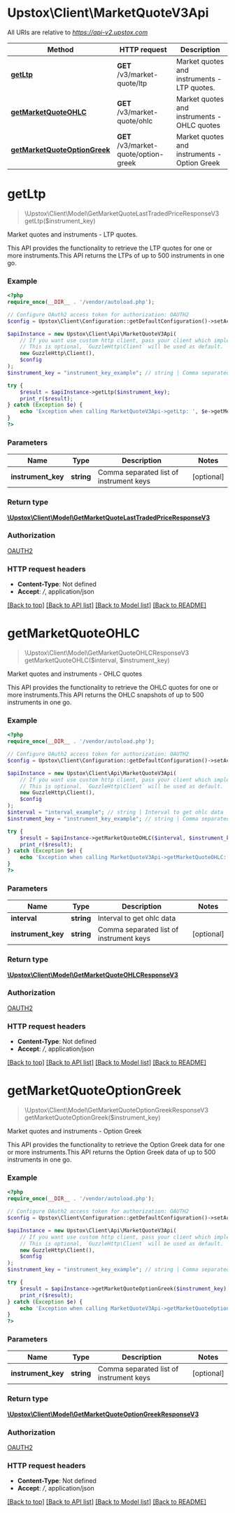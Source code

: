 # Upstox\Client\MarketQuoteV3Api

All URIs are relative to *https://api-v2.upstox.com*

Method | HTTP request | Description
------------- | ------------- | -------------
[**getLtp**](MarketQuoteV3Api.md#getltp) | **GET** /v3/market-quote/ltp | Market quotes and instruments - LTP quotes.
[**getMarketQuoteOHLC**](MarketQuoteV3Api.md#getMarketQuoteOHLC) | **GET** /v3/market-quote/ohlc | Market quotes and instruments - OHLC quotes
[**getMarketQuoteOptionGreek**](MarketQuoteV3Api.md#getmarketquoteoptiongreek) | **GET** /v3/market-quote/option-greek | Market quotes and instruments - Option Greek

# **getLtp**
> \Upstox\Client\Model\GetMarketQuoteLastTradedPriceResponseV3 getLtp($instrument_key)

Market quotes and instruments - LTP quotes.

This API provides the functionality to retrieve the LTP quotes for one or more instruments.This API returns the LTPs of up to 500 instruments in one go.

### Example
```php
<?php
require_once(__DIR__ . '/vendor/autoload.php');

// Configure OAuth2 access token for authorization: OAUTH2
$config = Upstox\Client\Configuration::getDefaultConfiguration()->setAccessToken('YOUR_ACCESS_TOKEN');

$apiInstance = new Upstox\Client\Api\MarketQuoteV3Api(
    // If you want use custom http client, pass your client which implements `GuzzleHttp\ClientInterface`.
    // This is optional, `GuzzleHttp\Client` will be used as default.
    new GuzzleHttp\Client(),
    $config
);
$instrument_key = "instrument_key_example"; // string | Comma separated list of instrument keys

try {
    $result = $apiInstance->getLtp($instrument_key);
    print_r($result);
} catch (Exception $e) {
    echo 'Exception when calling MarketQuoteV3Api->getLtp: ', $e->getMessage(), PHP_EOL;
}
?>
```

### Parameters

Name | Type | Description  | Notes
------------- | ------------- | ------------- | -------------
 **instrument_key** | **string**| Comma separated list of instrument keys | [optional]

### Return type

[**\Upstox\Client\Model\GetMarketQuoteLastTradedPriceResponseV3**](../Model/GetMarketQuoteLastTradedPriceResponseV3.md)

### Authorization

[OAUTH2](../../README.md#OAUTH2)

### HTTP request headers

 - **Content-Type**: Not defined
 - **Accept**: */*, application/json

[[Back to top]](#) [[Back to API list]](../../README.md#documentation-for-api-endpoints) [[Back to Model list]](../../README.md#documentation-for-models) [[Back to README]](../../README.md)

# **getMarketQuoteOHLC**
> \Upstox\Client\Model\GetMarketQuoteOHLCResponseV3 getMarketQuoteOHLC($interval, $instrument_key)

Market quotes and instruments - OHLC quotes

This API provides the functionality to retrieve the OHLC quotes for one or more instruments.This API returns the OHLC snapshots of up to 500 instruments in one go.

### Example
```php
<?php
require_once(__DIR__ . '/vendor/autoload.php');

// Configure OAuth2 access token for authorization: OAUTH2
$config = Upstox\Client\Configuration::getDefaultConfiguration()->setAccessToken('YOUR_ACCESS_TOKEN');

$apiInstance = new Upstox\Client\Api\MarketQuoteV3Api(
    // If you want use custom http client, pass your client which implements `GuzzleHttp\ClientInterface`.
    // This is optional, `GuzzleHttp\Client` will be used as default.
    new GuzzleHttp\Client(),
    $config
);
$interval = "interval_example"; // string | Interval to get ohlc data
$instrument_key = "instrument_key_example"; // string | Comma separated list of instrument keys

try {
    $result = $apiInstance->getMarketQuoteOHLC($interval, $instrument_key);
    print_r($result);
} catch (Exception $e) {
    echo 'Exception when calling MarketQuoteV3Api->getMarketQuoteOHLC: ', $e->getMessage(), PHP_EOL;
}
?>
```

### Parameters

Name | Type | Description  | Notes
------------- | ------------- | ------------- | -------------
 **interval** | **string**| Interval to get ohlc data |
 **instrument_key** | **string**| Comma separated list of instrument keys | [optional]

### Return type

[**\Upstox\Client\Model\GetMarketQuoteOHLCResponseV3**](../Model/GetMarketQuoteOHLCResponseV3.md)

### Authorization

[OAUTH2](../../README.md#OAUTH2)

### HTTP request headers

 - **Content-Type**: Not defined
 - **Accept**: */*, application/json

[[Back to top]](#) [[Back to API list]](../../README.md#documentation-for-api-endpoints) [[Back to Model list]](../../README.md#documentation-for-models) [[Back to README]](../../README.md)

# **getMarketQuoteOptionGreek**
> \Upstox\Client\Model\GetMarketQuoteOptionGreekResponseV3 getMarketQuoteOptionGreek($instrument_key)

Market quotes and instruments - Option Greek

This API provides the functionality to retrieve the Option Greek data for one or more instruments.This API returns the Option Greek data of up to 500 instruments in one go.

### Example
```php
<?php
require_once(__DIR__ . '/vendor/autoload.php');

// Configure OAuth2 access token for authorization: OAUTH2
$config = Upstox\Client\Configuration::getDefaultConfiguration()->setAccessToken('YOUR_ACCESS_TOKEN');

$apiInstance = new Upstox\Client\Api\MarketQuoteV3Api(
    // If you want use custom http client, pass your client which implements `GuzzleHttp\ClientInterface`.
    // This is optional, `GuzzleHttp\Client` will be used as default.
    new GuzzleHttp\Client(),
    $config
);
$instrument_key = "instrument_key_example"; // string | Comma separated list of instrument keys

try {
    $result = $apiInstance->getMarketQuoteOptionGreek($instrument_key);
    print_r($result);
} catch (Exception $e) {
    echo 'Exception when calling MarketQuoteV3Api->getMarketQuoteOptionGreek: ', $e->getMessage(), PHP_EOL;
}
?>
```

### Parameters

Name | Type | Description  | Notes
------------- | ------------- | ------------- | -------------
 **instrument_key** | **string**| Comma separated list of instrument keys | [optional]

### Return type

[**\Upstox\Client\Model\GetMarketQuoteOptionGreekResponseV3**](../Model/GetMarketQuoteOptionGreekResponseV3.md)

### Authorization

[OAUTH2](../../README.md#OAUTH2)

### HTTP request headers

 - **Content-Type**: Not defined
 - **Accept**: */*, application/json

[[Back to top]](#) [[Back to API list]](../../README.md#documentation-for-api-endpoints) [[Back to Model list]](../../README.md#documentation-for-models) [[Back to README]](../../README.md)

